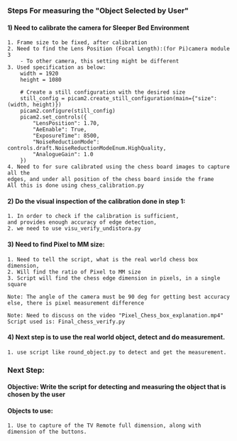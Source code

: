 ### Steps For measuring the "Object Selected by User" 

#### 1) Need to calibrate the camera for Sleeper Bed Environment
    
    1. Frame size to be fixed, after calibration
    2. Need to find the Lens Position (Focal Length):(for Pi)camera module 3 
        - To other camera, this setting might be different 
    3. Used specification as below:
        width = 1920
        height = 1080
        
        # Create a still configuration with the desired size
        still_config = picam2.create_still_configuration(main={"size": (width, height)})
        picam2.configure(still_config)
        picam2.set_controls({
            "LensPosition": 1.70,
            "AeEnable": True,
            "ExposureTime": 8500,
            "NoiseReductionMode": controls.draft.NoiseReductionModeEnum.HighQuality,
            "AnalogueGain": 1.0
        })
    4. Need to for sure calibrated using the chess board images to capture all the 
    edges, and under all position of the chess board inside the frame
    All this is done using chess_calibration.py

#### 2) Do the visual inspection of the calibration done in step 1:

    1. In order to check if the calibration is sufficient,
    and provides enough accuracy of edge detection, 
    2. we need to use visu_verify_undistora.py

#### 3) Need to find Pixel to MM size:
    1. Need to tell the script, what is the real world chess box dimension,
    2. Will find the ratio of Pixel to MM size
    3. Script will find the chess edge dimension in pixels, in a single square
    
    Note: The angle of the camera must be 90 deg for getting best accuracy 
    else, there is pixel measurement difference

    Note: Need to discuss on the video "Pixel_Chess_box_explanation.mp4"
    Script used is: Final_chess_verify.py

#### 4) Next step is to use the real world object, detect and do measurement. 
    1. use script like round_object.py to detect and get the measurement.  
    
### Next Step:

#### Objective: Write the script for detecting and measuring the object that is chosen by the user

#### Objects to use:
    1. Use to capture of the TV Remote full dimension, along with dimension of the buttons.


